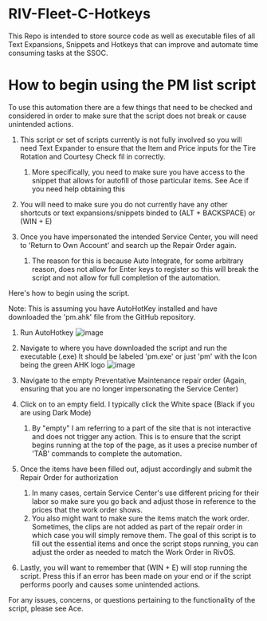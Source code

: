 # RIV-Fleet-C-Hotkeys
This Repo is intended to store source code as well as executable files of all Text Expansions, Snippets and Hotkeys that can improve and automate time consuming tasks at the SSOC. 

<h1> How to begin using the PM list script </h1>

To use this automation there are a few things that need to be checked and considered in order to make sure that the script does not break or cause unintended actions.

 1. This script or set of scripts currently is not fully involved so you will need Text Expander to ensure that the Item and Price inputs for the Tire Rotation
    and Courtesy Check fil in correctly.
    1. More specifically, you need to make sure you have access to the snippet that allows for autofill of those particular items. See Ace if you need help obtaining this
       
 2. You will need to make sure you do not currently have any other shortcuts or text expansions/snippets binded to (ALT + BACKSPACE) or (WIN + E)
    
 3. Once you have impersonated the intended Service Center, you will need to 'Return to Own Account' and search up the Repair Order again.
    1. The reason for this is because Auto Integrate, for some arbitrary reason, does not allow for Enter keys to register so this will break the script and not
       allow for full completion of the automation.

Here's how to begin using the script.

   Note: This is assuming you have AutoHotKey installed and have downloaded the 'pm.ahk' file from the GitHub repository.

   1. Run AutoHotkey
      ![image](https://github.com/alhakimiakrm/RIV-Fleet-C-Hotkeys/assets/111914307/30b2c685-7a89-427d-8398-cf9c55f9b2f6)

   2. Navigate to where you have downloaded the script and run the executable (.exe) It should be labeled 'pm.exe' or just 'pm' with the Icon being the green AHK logo
      ![image](https://github.com/alhakimiakrm/RIV-Fleet-C-Hotkeys/assets/111914307/a6cc05f2-d1f1-4048-ae1f-a20155616548)

   3. Navigate to the empty Preventative Maintenance repair order (Again, ensuring that you are no longer impersonating the Service Center)
      

   4. Click on to an empty field. I typically click the White space (Black if you are using Dark Mode)
      1. By "empty" I am referring to a part of the site that is not interactive and does not trigger any action. This is to ensure that the
         script begins running at the top of the page, as it uses a precise number of 'TAB' commands to complete the automation.
        

   5. Once the items have been filled out, adjust accordingly and submit the Repair Order for authorization
      1. In many cases, certain Service Center's use different pricing for their labor so make sure you go back and adjust those in reference to the prices that the work order shows.
      2. You also might want to make sure the items match the work order. Sometimes, the clips are not added as part of the repair order in which case you will simply remove them.
      The goal of this script is to fill out the essential items and once the script stops running, you can adjust the order as needed to match the Work Order in RivOS.

   6.  Lastly, you will want to remember that (WIN + E) will stop running the script. Press this if an error has been made on your end or if the script performs poorly and causes some unintended actions.

For any issues, concerns, or questions pertaining to the functionality of the script, please see Ace. 
